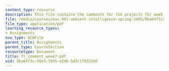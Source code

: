 ```yaml
---
content_type: resource
description: This file contains the comments for the projects for week 7 by the student.
file: /media/courses/mas-961-ambient-intelligence-spring-2005/9ba64f3c50e37d45e2465d3c1f8321b0_fl_comment_week7.pdf
file_type: application/pdf
learning_resource_types:
- Assignments
ocw_type: OCWFile
parent_title: Assignments
parent_type: CourseSection
resourcetype: Document
title: fl_comment_week7.pdf
uid: 9ba64f3c-50e3-7d45-e246-5d3c1f8321b0
---
```

